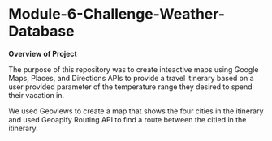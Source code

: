 # Module-6-Challenge-Weather-Database

**Overview of Project**

The purpose of this repository was to create inteactive maps using Google Maps, Places, and Directions APIs to provide a travel itinerary based on a user provided parameter of the temperature range they desired to spend their vacation in.

We used Geoviews to create a map that shows the four cities in the itinerary and used Geoapify Routing API to find a route between the citied in the itinerary.

